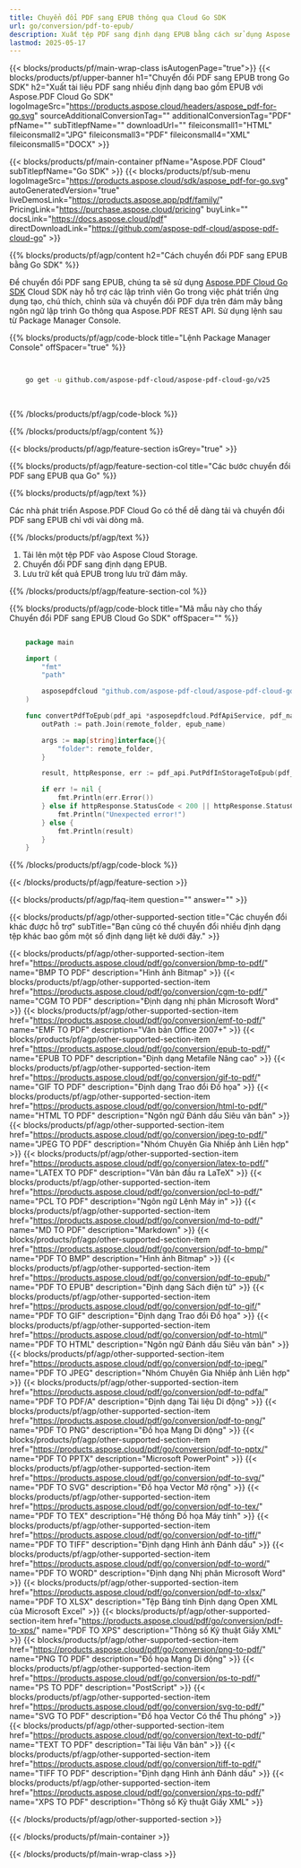 ```yaml
---
title: Chuyển đổi PDF sang EPUB thông qua Cloud Go SDK
url: go/conversion/pdf-to-epub/
description: Xuất tệp PDF sang định dạng EPUB bằng cách sử dụng Aspose.PDF Cloud SDK cho Go. Kích hoạt bố cục thân thiện với eBook.
lastmod: 2025-05-17
---
```


{{< blocks/products/pf/main-wrap-class isAutogenPage="true">}}
{{< blocks/products/pf/upper-banner h1="Chuyển đổi PDF sang EPUB trong Go SDK" h2="Xuất tài liệu PDF sang nhiều định dạng bao gồm EPUB với Aspose.PDF Cloud Go SDK" logoImageSrc="https://products.aspose.cloud/headers/aspose_pdf-for-go.svg" sourceAdditionalConversionTag="" additionalConversionTag="PDF" pfName="" subTitlepfName="" downloadUrl="" fileiconsmall1="HTML" fileiconsmall2="JPG" fileiconsmall3="PDF" fileiconsmall4="XML" fileiconsmall5="DOCX" >}}

{{< blocks/products/pf/main-container pfName="Aspose.PDF Cloud" subTitlepfName="Go SDK" >}}
{{< blocks/products/pf/sub-menu logoImageSrc="https://products.aspose.cloud/sdk/aspose_pdf-for-go.svg"
autoGeneratedVersion="true"
liveDemosLink="https://products.aspose.app/pdf/family/" PricingLink="https://purchase.aspose.cloud/pricing" buyLink="" docsLink="https://docs.aspose.cloud/pdf"  directDownloadLink="https://github.com/aspose-pdf-cloud/aspose-pdf-cloud-go" >}}

{{% blocks/products/pf/agp/content h2="Cách chuyển đổi PDF sang EPUB bằng Go SDK" %}}

Để chuyển đổi PDF sang EPUB, chúng ta sẽ sử dụng
[Aspose.PDF Cloud Go SDK](https://products.aspose.cloud/pdf/go/)
Cloud SDK này hỗ trợ các lập trình viên Go trong việc phát triển ứng dụng tạo, chú thích, chỉnh sửa và chuyển đổi PDF dựa trên đám mây bằng ngôn ngữ lập trình Go thông qua Aspose.PDF REST API. Sử dụng lệnh sau từ Package Manager Console.

{{% blocks/products/pf/agp/code-block title="Lệnh Package Manager Console" offSpacer="true" %}}

```bash

     
    go get -u github.com/aspose-pdf-cloud/aspose-pdf-cloud-go/v25
     
     

```

{{% /blocks/products/pf/agp/code-block %}}

{{% /blocks/products/pf/agp/content %}}

{{< blocks/products/pf/agp/feature-section isGrey="true" >}}

{{% blocks/products/pf/agp/feature-section-col title="Các bước chuyển đổi PDF sang EPUB qua Go" %}}

{{% blocks/products/pf/agp/text %}}

Các nhà phát triển Aspose.PDF Cloud Go có thể dễ dàng tải và chuyển đổi PDF sang EPUB chỉ với vài dòng mã.

{{% /blocks/products/pf/agp/text %}}

1. Tải lên một tệp PDF vào Aspose Cloud Storage.
1. Chuyển đổi PDF sang định dạng EPUB.
1. Lưu trữ kết quả EPUB trong lưu trữ đám mây.

{{% /blocks/products/pf/agp/feature-section-col %}}

{{% blocks/products/pf/agp/code-block title="Mã mẫu này cho thấy Chuyển đổi PDF sang EPUB Cloud Go SDK" offSpacer="" %}}

```go

    package main

    import (
        "fmt"
        "path"

        asposepdfcloud "github.com/aspose-pdf-cloud/aspose-pdf-cloud-go/v25"
    )

    func convertPdfToEpub(pdf_api *asposepdfcloud.PdfApiService, pdf_name string, epub_name string, remote_folder string) {
        outPath := path.Join(remote_folder, epub_name)

        args := map[string]interface{}{
            "folder": remote_folder,
        }

        result, httpResponse, err := pdf_api.PutPdfInStorageToEpub(pdf_name, outPath, args)

        if err != nil {
            fmt.Println(err.Error())
        } else if httpResponse.StatusCode < 200 || httpResponse.StatusCode > 299 {
            fmt.Println("Unexpected error!")
        } else {
            fmt.Println(result)
        }
    }
```

{{% /blocks/products/pf/agp/code-block %}}

{{< /blocks/products/pf/agp/feature-section >}}

{{< blocks/products/pf/agp/faq-item question="" answer="" >}}

{{< blocks/products/pf/agp/other-supported-section title="Các chuyển đổi khác được hỗ trợ" subTitle="Bạn cũng có thể chuyển đổi nhiều định dạng tệp khác bao gồm một số định dạng liệt kê dưới đây." >}}

{{< blocks/products/pf/agp/other-supported-section-item href="https://products.aspose.cloud/pdf/go/conversion/bmp-to-pdf/" name="BMP TO PDF" description="Hình ảnh Bitmap" >}}
{{< blocks/products/pf/agp/other-supported-section-item href="https://products.aspose.cloud/pdf/go/conversion/cgm-to-pdf/" name="CGM TO PDF" description="Định dạng nhị phân Microsoft Word" >}}
{{< blocks/products/pf/agp/other-supported-section-item href="https://products.aspose.cloud/pdf/go/conversion/emf-to-pdf/" name="EMF TO PDF" description="Văn bản Office 2007+" >}}
{{< blocks/products/pf/agp/other-supported-section-item href="https://products.aspose.cloud/pdf/go/conversion/epub-to-pdf/" name="EPUB TO PDF" description="Định dạng Metafile Nâng cao" >}}
{{< blocks/products/pf/agp/other-supported-section-item href="https://products.aspose.cloud/pdf/go/conversion/gif-to-pdf/" name="GIF TO PDF" description="Định dạng Trao đổi Đồ họa" >}}
{{< blocks/products/pf/agp/other-supported-section-item href="https://products.aspose.cloud/pdf/go/conversion/html-to-pdf/" name="HTML TO PDF" description="Ngôn ngữ Đánh dấu Siêu văn bản" >}}
{{< blocks/products/pf/agp/other-supported-section-item href="https://products.aspose.cloud/pdf/go/conversion/jpeg-to-pdf/" name="JPEG TO PDF" description="Nhóm Chuyên Gia Nhiếp ảnh Liên hợp" >}}
{{< blocks/products/pf/agp/other-supported-section-item href="https://products.aspose.cloud/pdf/go/conversion/latex-to-pdf/" name="LATEX TO PDF" description="Văn bản đầu ra LaTeX" >}}
{{< blocks/products/pf/agp/other-supported-section-item href="https://products.aspose.cloud/pdf/go/conversion/pcl-to-pdf/" name="PCL TO PDF" description="Ngôn ngữ Lệnh Máy in" >}}
{{< blocks/products/pf/agp/other-supported-section-item href="https://products.aspose.cloud/pdf/go/conversion/md-to-pdf/" name="MD TO PDF" description="Markdown" >}}
{{< blocks/products/pf/agp/other-supported-section-item href="https://products.aspose.cloud/pdf/go/conversion/pdf-to-bmp/" name="PDF TO BMP" description="Hình ảnh Bitmap" >}}
{{< blocks/products/pf/agp/other-supported-section-item href="https://products.aspose.cloud/pdf/go/conversion/pdf-to-epub/" name="PDF TO EPUB" description="Định dạng Sách điện tử" >}}
{{< blocks/products/pf/agp/other-supported-section-item href="https://products.aspose.cloud/pdf/go/conversion/pdf-to-gif/" name="PDF TO GIF" description="Định dạng Trao đổi Đồ họa" >}}
{{< blocks/products/pf/agp/other-supported-section-item href="https://products.aspose.cloud/pdf/go/conversion/pdf-to-html/" name="PDF TO HTML" description="Ngôn ngữ Đánh dấu Siêu văn bản" >}}
{{< blocks/products/pf/agp/other-supported-section-item href="https://products.aspose.cloud/pdf/go/conversion/pdf-to-jpeg/" name="PDF TO JPEG" description="Nhóm Chuyên Gia Nhiếp ảnh Liên hợp" >}}
{{< blocks/products/pf/agp/other-supported-section-item href="https://products.aspose.cloud/pdf/go/conversion/pdf-to-pdfa/" name="PDF TO PDF/A" description="Định dạng Tài liệu Di động" >}}
{{< blocks/products/pf/agp/other-supported-section-item href="https://products.aspose.cloud/pdf/go/conversion/pdf-to-png/" name="PDF TO PNG" description="Đồ họa Mạng Di động" >}}
{{< blocks/products/pf/agp/other-supported-section-item href="https://products.aspose.cloud/pdf/go/conversion/pdf-to-pptx/" name="PDF TO PPTX" description="Microsoft PowerPoint" >}}
{{< blocks/products/pf/agp/other-supported-section-item href="https://products.aspose.cloud/pdf/go/conversion/pdf-to-svg/" name="PDF TO SVG" description="Đồ họa Vector Mở rộng" >}}
{{< blocks/products/pf/agp/other-supported-section-item href="https://products.aspose.cloud/pdf/go/conversion/pdf-to-tex/" name="PDF TO TEX" description="Hệ thống Đồ họa Máy tính" >}}
{{< blocks/products/pf/agp/other-supported-section-item href="https://products.aspose.cloud/pdf/go/conversion/pdf-to-tiff/" name="PDF TO TIFF" description="Định dạng Hình ảnh Đánh dấu" >}}
{{< blocks/products/pf/agp/other-supported-section-item href="https://products.aspose.cloud/pdf/go/conversion/pdf-to-word/" name="PDF TO WORD" description="Định dạng Nhị phân Microsoft Word" >}}
{{< blocks/products/pf/agp/other-supported-section-item href="https://products.aspose.cloud/pdf/go/conversion/pdf-to-xlsx/" name="PDF TO XLSX" description="Tệp Bảng tính Định dạng Open XML của Microsoft Excel" >}}
{{< blocks/products/pf/agp/other-supported-section-item href="https://products.aspose.cloud/pdf/go/conversion/pdf-to-xps/" name="PDF TO XPS" description="Thông số Kỹ thuật Giấy XML" >}}
{{< blocks/products/pf/agp/other-supported-section-item href="https://products.aspose.cloud/pdf/go/conversion/png-to-pdf/" name="PNG TO PDF" description="Đồ họa Mạng Di động" >}}
{{< blocks/products/pf/agp/other-supported-section-item href="https://products.aspose.cloud/pdf/go/conversion/ps-to-pdf/" name="PS TO PDF" description="PostScript" >}}
{{< blocks/products/pf/agp/other-supported-section-item href="https://products.aspose.cloud/pdf/go/conversion/svg-to-pdf/" name="SVG TO PDF" description="Đồ họa Vector Có thể Thu phóng" >}}
{{< blocks/products/pf/agp/other-supported-section-item href="https://products.aspose.cloud/pdf/go/conversion/text-to-pdf/" name="TEXT TO PDF" description="Tài liệu Văn bản" >}}
{{< blocks/products/pf/agp/other-supported-section-item href="https://products.aspose.cloud/pdf/go/conversion/tiff-to-pdf/" name="TIFF TO PDF" description="Định dạng Hình ảnh Đánh dấu" >}}
{{< blocks/products/pf/agp/other-supported-section-item href="https://products.aspose.cloud/pdf/go/conversion/xps-to-pdf/" name="XPS TO PDF" description="Thông số Kỹ thuật Giấy XML" >}}

{{< /blocks/products/pf/agp/other-supported-section >}}

{{< /blocks/products/pf/main-container >}}

{{< /blocks/products/pf/main-wrap-class >}}
